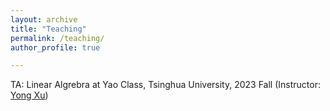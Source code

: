 ```yaml
---
layout: archive
title: "Teaching"
permalink: /teaching/
author_profile: true

---
```


TA: Linear Algrebra at Yao Class, Tsinghua University, 2023 Fall (Instructor: [Yong Xu](<https://iiis.tsinghua.edu.cn/zh/xuy/>))
